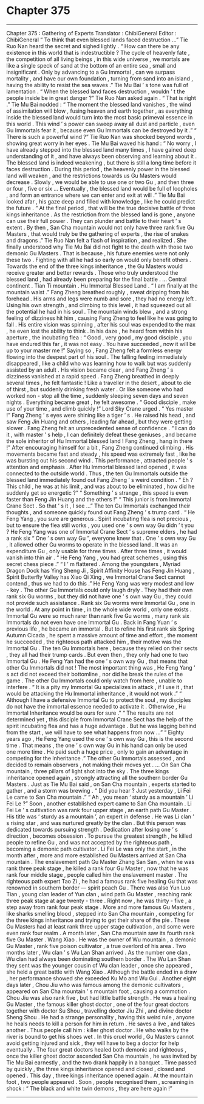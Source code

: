 
# Chapter 375


---

Chapter 375 : Gathering of Experts
Translator :
ChibiGeneral
Editor :
ChibiGeneral
“ To think that even blessed lands faced destruction …” Tie Ruo Nan heard the secret and sighed lightly .
“ How can there be any existence in this world that is indestructible ? The cycle of heavenly fate , the competition of all living beings , in this wide universe , we mortals are like a single speck of sand at the bottom of an entire sea , small and insignificant . Only by advancing to a Gu Immortal , can we surpass mortality , and have our own foundation , turning from sand into an island , having the ability to resist the sea waves .” Tie Mu Bai ’ s tone was full of lamentation .
“ When the blessed land faces destruction , wouldn ’ t the people inside be in great danger ?” Tie Ruo Nan asked again .
“ That is right .” Tie Mu Bai nodded : “ The moment the blessed land vanishes , the wind of assimilation will blow , fusing heaven and earth together , as everything inside the blessed land would turn into the most basic primeval essence in this world . This wind ’ s power can sweep away all dust and particle , even Gu Immortals fear it , because even Gu Immortals can be destroyed by it .”
“ There is such a powerful wind ?” Tie Ruo Nan was shocked beyond words , showing great worry in her eyes .
Tie Mu Bai waved his hand : “ No worry , I have already stepped into the blessed land many times , I have gained deep understanding of it , and have always been observing and learning about it . The blessed land is indeed weakening , but there is still a long time before it faces destruction . During this period , the heavenly power in the blessed land will weaken , and the restrictions towards us Gu Masters would decrease . Slowly , we would be able to use one or two Gu , and then three or four , five or six … Eventually , the blessed land would be full of loopholes , and form an entrance where we can enter and exit at will .”
Tie Mu Bai looked afar , his gaze deep and filled with knowledge , like he could predict the future .
“ At the final period , that will be the true decisive battle of three kings inheritance . As the restriction from the blessed land is gone , anyone can use their full power . They can plunder and battle to their heart ’ s extent . By then , San Cha mountain would not only have three rank five Gu Masters , that would truly be the gathering of experts , the rise of snakes and dragons .”
Tie Ruo Nan felt a flash of inspiration , and realized .
She finally understood why Tie Mu Bai did not fight to the death with those two demonic Gu Masters .
That is because , his future enemies were not only these two . Fighting with all he had so early on would only benefit others .
Towards the end of the three kings inheritance , the Gu Masters would receive greater and better rewards .
Those who truly understood the blessed land , had already been preparing for the final battle .
…
Central continent .
Tian Ti mountain .
Hu Immortal Blessed Land .
“ I am finally at the mountain waist .” Fang Zheng breathed roughly , sweat dripping from his forehead .
His arms and legs were numb and sore , they had no energy left . Using his own strength , and climbing to this level , it had squeezed out all the potential he had in his soul .
The mountain winds blew , and a strong feeling of dizziness hit him , causing Fang Zheng to feel like he was going to fall .
His entire vision was spinning , after his soul was expended to the max , he even lost the ability to think .
In his daze , he heard from within his aperture , the incubating flea : “ Good , very good , my good disciple , you have endured this far , it was not easy . You have succeeded , now it will be up to your master me !”
Saying so , Fang Zheng felt a formless energy flowing into the deepest part of his soul .
The falling feeling immediately disappeared , like a child who was learning how to walk but was suddenly assisted by an adult .
His vision became clear , and Fang Zheng ’ s dizziness vanished at a rapid speed .
Fang Zheng breathed in deeply several times , he felt fantastic !
Like a traveller in the desert , about to die of thirst , but suddenly drinking fresh water . Or like someone who had worked non - stop all the time , suddenly sleeping seven days and seven nights .
Everything became great , he felt awesome .
“ Good disciple , make use of your time , and climb quickly !” Lord Sky Crane urged .
“ Yes master !” Fang Zheng ’ s eyes were shining like a tiger ’ s . He raised his head , and saw Feng Jin Huang and others , leading far ahead , but they were getting slower .
Fang Zheng felt an unprecedented sense of confidence .
“ I can do it , with master ’ s help , I can definitely defeat these geniuses , and became the sole inheritor of Hu Immortal blessed land ! Fang Zheng , hang in there !”
After encouraging himself for a bit , Fang Zheng continued climbing .
His movements became fast and steady , his speed was extremely fast , like he was bursting out his second wind . This performance , attracted people ’ s attention and emphasis .
After Hu Immortal blessed land opened , it was connected to the outside world .
Thus , the ten Gu Immortals outside the blessed land immediately found out Fang Zheng ’ s weird condition .
“ Eh ? This child , he was at his limit , and was about to be eliminated , how did he suddenly get so energetic ?”
“ Something ’ s strange , this speed is even faster than Feng Jin Huang and the others !”
“ This junior is from Immortal Crane Sect . So that ’ s it , I see …”
The ten Gu Immortals exchanged their thoughts , and someone quickly found out Fang Zheng ’ s trump card .
“ He Feng Yang , you sure are generous . Spirit incubating flea is not precious , but to ensure the flea still works , you used one ’ s own way Gu didn ’ t you ?
He Feng Yang was one of Immortal Crane Sect ’ s supreme elders , he had a rank six “ One ’ s own way Gu ”, everyone knew that .
One ’ s own way Gu , it allowed other Gu worms to operate in the blessed land .
It was an expenditure Gu , only usable for three times . After three times , it would vanish into thin air .
“ He Feng Yang , you had great schemes , using this secret chess piece .”
“ I ’ m flattered . Among the youngsters , Myriad Dragon Dock has Ying Sheng Ji , Spirit Affinity House has Feng Jin Huang , Spirit Butterfly Valley has Xiao Qi Xing , we Immortal Crane Sect cannot contend , thus we had to do this .” He Feng Yang was very modest and low - key .
The other Gu Immortals could only laugh dryly .
They had their own rank six Gu worms , but they did not have one ’ s own way Gu , they could not provide such assistance .
Rank six Gu worms were Immortal Gu , one in the world . At any point in time , in the whole wide world , only one exists .
Immortal Gu were so much rarer than rank five Gu worms , many rank six Immortals do not even have one Immortal Gu .
Back in Fang Yuan ’ s previous life , he became an immortal . But to refine his first rank six Spring Autumn Cicada , he spent a massive amount of time and effort , the moment he succeeded , the righteous path attacked him , their motive was the Immortal Gu .
The ten Gu Immortals here , because they relied on their sects , they all had their trump cards . But even then , they only had one to two Immortal Gu .
He Feng Yan had the one ’ s own way Gu , that means that other Gu Immortals did not !
The most important thing was , He Feng Yang ’ s act did not exceed their bottomline , nor did he break the rules of the game . The other Gu Immortals could only watch from here , unable to interfere .
“ It is a pity my Immortal Gu specializes in attack , if I use it , that would be attacking the Hu Immortal inheritance , it would not work .”
“ Although I have a defensive Immortal Gu to protect the soul , my disciples do not have the immortal essence needed to activate it . Otherwise , Hu Immortal Inheritance would be ours for sure .”
“ The results are not determined yet , this disciple from Immortal Crane Sect has the help of the spirit incubating flea and has a huge advantage . But he was lagging behind from the start , we will have to see what happens from now …”
“ Eighty years ago , He Feng Yang used the one ’ s own way Gu , this is the second time . That means , the one ’ s own way Gu in his hand can only be used one more time . He paid such a huge price , only to gain an advantage in competing for the inheritance .”
The other Gu Immortals assessed , and decided to remain observers , not making their moves yet .
…
On San Cha mountain , three pillars of light shot into the sky .
The three kings inheritance opened again , strongly attracting all the southern border Gu Masters .
Just as Tie Mu Bai said , on San Cha mountain , experts started to gather , and a storm was brewing .
“ Did you hear ? Just yesterday , Li Fei Le came to San Cha mountain .”
“ Ah , you mean ‘ sturdy as a mountain ’ Li Fei Le ?”
Soon , another established expert came to San Cha mountain .
Li Fei Le ’ s cultivation was rank four upper stage , an earth path Gu Master . His title was ‘ sturdy as a mountain ’, an expert in defense . He was Li clan ’ s rising star , and was nurtured greatly by the clan . But this person was dedicated towards pursuing strength .
Dedication after losing one ’ s direction , becomes obsession .
To pursue the greatest strength , he killed people to refine Gu , and was not accepted by the righteous path , becoming a demonic path cultivator .
Li Fei Le was only the start , in the month after , more and more established Gu Masters arrived at San Cha mountain .
The enslavement path Gu Master Zhang San San , when he was rank three peak stage , he killed a rank four Gu Master , now that he was rank four middle stage , people called him the enslavement master .
The righteous path expert Tao Zi , he had a famous rank five healing Gu that was renowned in southern border — spirit peach Gu .
There was also Yun Luo Tian , young clan leader of Yun clan , wind path Gu Master , reaching rank three peak stage at age twenty - three . Right now , he was thirty - five , a step away from rank four peak stage .
More and more famous Gu Masters , like sharks smelling blood , stepped into San Cha mountain , competing for the three kings inheritance and trying to get their share of the pie .
These Gu Masters had at least rank three upper stage cultivation , and some were even rank four realm .
A month later , San Cha mountain saw its fourth rank five Gu Master .
Wang Xiao .
He was the owner of Wu mountain , a demonic Gu Master , rank five poison cultivator , a true overlord of his area .
Two months later , Wu clan ’ s Wu Lan Shan arrived .
As the number one clan , Wu clan had always been dominating southern border . The Wu Lan Shan they sent was the younger cousin of Wu clan leader , once she appeared , she held a great battle with Wang Xiao .
Although the battle ended in a draw , her performance showed she exceeded Ku Mo and Wu Gui .
Another eight days later , Chou Jiu who was famous among the demonic cultivators , appeared on San Cha mountain ’ s mountain foot , causing a commotion .
Chou Jiu was also rank five , but had little battle strength . He was a healing Gu Master , the famous killer ghost doctor , one of the four great doctors together with doctor Su Shou , travelling doctor Jiu Zhi , and divine doctor Sheng Shou .
He had a strange personality , having this weird rule , anyone he heals needs to kill a person for him in return .
He saves a live , and takes another . Thus people call him : killer ghost doctor .
He who walks by the river is bound to get his shoes wet .
In this cruel world , Gu Masters cannot avoid getting injured and sick , they will have to beg a doctor for help eventually .
The four great doctors healed both demonic and righteous , once the killer ghost doctor ascended San Cha mountain , he was invited by Tie Mu Bai earnestly , and the two drank happily in a banquet .
Time passed by quickly , the three kings inheritance opened and closed , closed and opened .
This day , three kings inheritance opened again .
At the mountain foot , two people appeared .
Soon , people recognised them , screaming in shock : “ The black and white twin demons , they are here again !”

---

